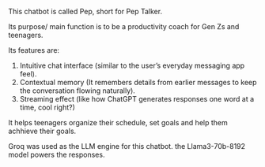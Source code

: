 This chatbot is called Pep, short for Pep Talker.

Its purpose/ main function is to be a productivity coach for Gen Zs and teenagers.

Its features are:

1) Intuitive chat interface (similar to the user’s everyday messaging app feel).
2) Contextual memory (It remembers details from earlier messages to keep the conversation flowing naturally).
3) Streaming effect (like how ChatGPT generates responses one word at a time, cool right?)

It helps teenagers organize their schedule, set goals and help them achhieve their goals.

Groq was used as the LLM engine for this chatbot. the Llama3-70b-8192 model powers the responses.